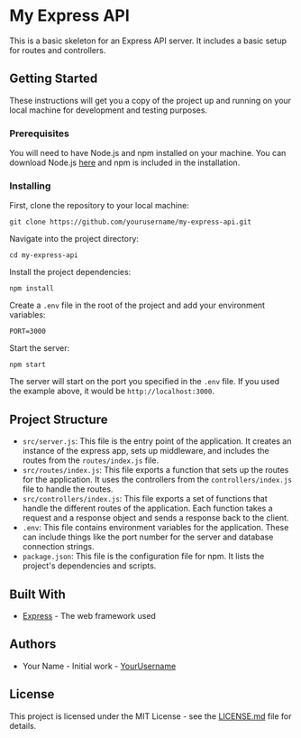 # My Express API

This is a basic skeleton for an Express API server. It includes a basic setup for routes and controllers.

## Getting Started

These instructions will get you a copy of the project up and running on your local machine for development and testing purposes.

### Prerequisites

You will need to have Node.js and npm installed on your machine. You can download Node.js [here](https://nodejs.org/en/download/) and npm is included in the installation.

### Installing

First, clone the repository to your local machine:

```
git clone https://github.com/yourusername/my-express-api.git
```

Navigate into the project directory:

```
cd my-express-api
```

Install the project dependencies:

```
npm install
```

Create a `.env` file in the root of the project and add your environment variables:

```
PORT=3000
```

Start the server:

```
npm start
```

The server will start on the port you specified in the `.env` file. If you used the example above, it would be `http://localhost:3000`.

## Project Structure

- `src/server.js`: This file is the entry point of the application. It creates an instance of the express app, sets up middleware, and includes the routes from the `routes/index.js` file.
- `src/routes/index.js`: This file exports a function that sets up the routes for the application. It uses the controllers from the `controllers/index.js` file to handle the routes.
- `src/controllers/index.js`: This file exports a set of functions that handle the different routes of the application. Each function takes a request and a response object and sends a response back to the client.
- `.env`: This file contains environment variables for the application. These can include things like the port number for the server and database connection strings.
- `package.json`: This file is the configuration file for npm. It lists the project's dependencies and scripts.

## Built With

- [Express](https://expressjs.com/) - The web framework used

## Authors

- Your Name - Initial work - [YourUsername](https://github.com/yourusername)

## License

This project is licensed under the MIT License - see the [LICENSE.md](LICENSE.md) file for details.